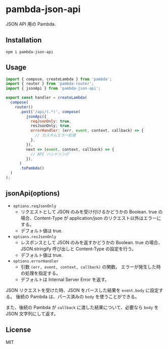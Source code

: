 # pambda-json-api

JSON API 用の Pambda.

## Installation

```
npm i pambda-json-api
```

## Usage

``` javascript
import { compose, createLambda } from 'pambda';
import { router } from 'pambda-router';
import { jsonApi } from 'pambda-json-api';

export const handler = createLambda(
  compose(
    router()
      .post('/api/(.*)', compose(
         jsonApi({
           reqJsonOnly: true,
           resJsonOnly; true,
           errorHandler: (err, event, context, callback) => {
             // カスタムエラー処理
           },
         }),
         next => (event, context, callback) => {
           // API ハンドリング
         }),
      )
      .toPambda()
  )
);
```

## jsonApi(options)

- `options.reqJsonOnly`
    - リクエストとして JSON のみを受け付けるかどうかの Boolean.
      true の場合、Content-Type が application/json のリクエスト以外はエラーにする。
    - デフォルト値は true.
- `options.resJsonOnly`
    - レスポンスとして JSON のみを返すかどうかの Boolean.
      true の場合、JSON.stringify 呼び出しと Content-Type の設定を行う。
    - デフォルト値は true.
- `options.errorHandler`
    - 引数 `(err, event, context, callback)` の関数。
      エラーが発生した時の処理を指定する。
    - デフォルトは Internal Server Error を返す。

JSON リクエストを受けた時、JSON をパースした結果を `event.body` に設定する。
後続の Pambda は、パース済みの `body` を使うことができる。

また、後続の Pambda が `callback` に渡した結果について、必要なら `body` を JSON 文字列にして返す。

## License

MIT
